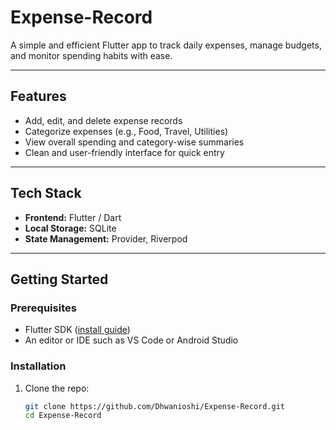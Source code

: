 # Expense-Record

A simple and efficient Flutter app to track daily expenses, manage budgets, and monitor spending habits with ease.

---

##  Features

- Add, edit, and delete expense records
- Categorize expenses (e.g., Food, Travel, Utilities)
- View overall spending and category-wise summaries
- Clean and user-friendly interface for quick entry

---


##  Tech Stack

- **Frontend:** Flutter / Dart  
- **Local Storage:** SQLite
- **State Management:** Provider, Riverpod

---

##  Getting Started

### Prerequisites

- Flutter SDK ([install guide](https://flutter.dev/docs/get-started/install))
- An editor or IDE such as VS Code or Android Studio

### Installation

1. Clone the repo:
   ```bash
   git clone https://github.com/Dhwanioshi/Expense-Record.git
   cd Expense-Record
